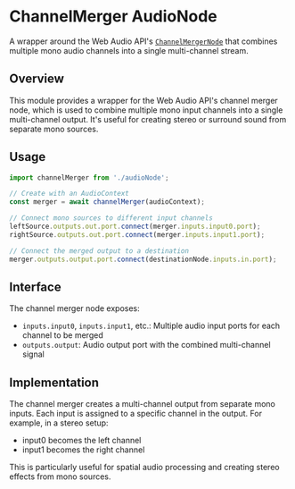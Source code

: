 # ChannelMerger AudioNode

A wrapper around the Web Audio API's [`ChannelMergerNode`](https://developer.mozilla.org/en-US/docs/Web/API/ChannelMergerNode) that combines multiple mono audio channels into a single multi-channel stream.

## Overview

This module provides a wrapper for the Web Audio API's channel merger node, which is used to combine multiple mono input channels into a single multi-channel output. It's useful for creating stereo or surround sound from separate mono sources.

## Usage

```typescript
import channelMerger from './audioNode';

// Create with an AudioContext
const merger = await channelMerger(audioContext);

// Connect mono sources to different input channels
leftSource.outputs.out.port.connect(merger.inputs.input0.port);
rightSource.outputs.out.port.connect(merger.inputs.input1.port);

// Connect the merged output to a destination
merger.outputs.output.port.connect(destinationNode.inputs.in.port);
```

## Interface

The channel merger node exposes:

- `inputs.input0`, `inputs.input1`, etc.: Multiple audio input ports for each channel to be merged
- `outputs.output`: Audio output port with the combined multi-channel signal

## Implementation

The channel merger creates a multi-channel output from separate mono inputs. Each input is assigned to a specific channel in the output. For example, in a stereo setup:
- input0 becomes the left channel
- input1 becomes the right channel

This is particularly useful for spatial audio processing and creating stereo effects from mono sources.